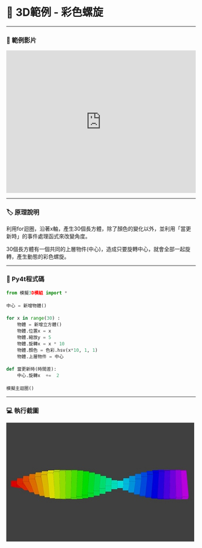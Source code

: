 # 🔰 3D範例 - 彩色螺旋

--------------

### 🎦 範例影片


<div style="padding:75% 0 0 0;position:relative;"><iframe src="https://player.vimeo.com/video/584291964?badge=0&amp;autopause=0&amp;player_id=0&amp;app_id=58479" frameborder="0" allow="autoplay; fullscreen; picture-in-picture" allowfullscreen style="position:absolute;top:0;left:0;width:100%;height:100%;" title="color_spiral.mp4"></iframe></div><script src="https://player.vimeo.com/api/player.js"></script>

--------------

### 🏷️ 原理說明

利用for迴圈，沿著x軸，產生30個長方體，除了顏色的變化以外，並利用「當更新時」的事件處理函式來改變角度。

30個長方體有一個共同的上層物件(中心)，造成只要旋轉中心，就會全部一起旋轉，產生動態的彩色螺旋。


--------------

### 📄 Py4t程式碼

```python
from 模擬3D模組 import *

中心 = 新增物體()

for x in range(30) :
    物體 = 新增立方體()
    物體.位置x = x
    物體.縮放y = 5
    物體.旋轉x = x * 10    
    物體.顏色 = 色彩.hsv(x*10, 1, 1)
    物體.上層物件 = 中心
    
def 當更新時(時間差):
    中心.旋轉x  +=  2
      
模擬主迴圈()
```

--------------

### 💻 執行截圖

![執行截圖](color_spiral.jpg)


